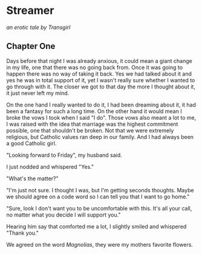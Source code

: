 # Streamer
*an erotic tale by Transgirl*

## Chapter One
Days before that night I was already anxious, it could mean a giant change in
my life, one that there was no going back from. Once it was going to happen
there was no way of taking it back. Yes we had talked about it and yes he was
in total support of it, yet I wasn't really sure whether I wanted to go through
with it. The closer we got to that day the more I thought about it, it just
never left my mind.

On the one hand I really wanted to do it, I had been dreaming about it, it had
been a fantasy for such a long time. On the other hand it would mean I broke
the vows I took when I said "I do". Those vows also meant a lot to me, I was
raised with the idea that marriage was the highest commitment possible, one
that shouldn't be broken. Not that we were extremely religious, but Catholic
values ran deep in our family. And I had always been a good Catholic girl.

"Looking forward to Friday", my husband said.

I just nodded and whispered "Yes."

"What's the matter?"

"I'm just not sure. I thought I was, but I'm getting seconds thoughts. Maybe we
should agree on a code word so I can tell you that I want to go home."

"Sure, look I don't want you to be uncomfortable with this. It's all your call,
no matter what you decide I will support you."

Hearing him say that comforted me a lot, I slightly smiled and whispered "Thank
you."

We agreed on the word *Magnolias*, they were my mothers favorite flowers. 
